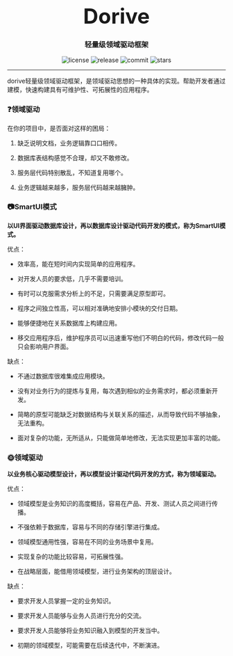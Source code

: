 <h3 align="center"><p><font size="10">Dorive</font></p></h3>
<h3 align="center">轻量级领域驱动框架</h3>
<p align="center">
  <img src="https://img.shields.io/github/license/chentaoah/dorive" alt="license">
  <img src="https://img.shields.io/github/v/release/chentaoah/dorive?display_name=tag&include_prereleases" alt="release">
  <img src="https://img.shields.io/github/commit-activity/y/chentaoah/dorive" alt="commit">
  <img src="https://img.shields.io/github/stars/chentaoah/dorive?color=%231890FF&style=flat-square" alt="stars">
</p>
<hr/>

dorive轻量级领域驱动框架，是领域驱动思想的一种具体的实现。帮助开发者通过建模，快速构建具有可维护性、可拓展性的应用程序。

### ❓领域驱动

在你的项目中，是否面对这样的困局：

1. 缺乏说明文档，业务逻辑靠口口相传。
   
2. 数据库表结构感觉不合理，却又不敢修改。
   
3. 服务层代码特别散乱，不知道复用哪个。
   
4. 业务逻辑越来越多，服务层代码越来越臃肿。

### 📷SmartUI模式

**以UI界面驱动数据库设计，再以数据库设计驱动代码开发的模式，称为SmartUI模式。**

优点：

- 效率高，能在短时间内实现简单的应用程序。

- 对开发人员的要求低，几乎不需要培训。

- 有时可以克服需求分析上的不足，只需要满足原型即可。

- 程序之间独立性高，可以相对准确地安排小模块的交付日期。

- 能够便捷地在关系数据库上构建应用。

- 移交应用程序后，维护程序员可以迅速重写他们不明白的代码，修改代码一般只会影响用户界面。

缺点：

- 不通过数据库很难集成应用模块。
  
- 没有对业务行为的提炼与复用，每次遇到相似的业务需求时，都必须重新开发。
  
- 简略的原型可能缺乏对数据结构与关联关系的描述，从而导致代码不够抽象，无法重构。
  
- 面对复杂的功能，无所适从，只能做简单地修改，无法实现更加丰富的功能。

### 🌞领域驱动

**以业务核心驱动模型设计，再以模型设计驱动代码开发的方式，称为领域驱动。**

优点：

- 领域模型是业务知识的高度概括，容易在产品、开发、测试人员之间进行传播。
  
- 不强依赖于数据库，容易与不同的存储引擎进行集成。
  
- 领域模型通用性强，容易在不同的业务场景中复用。
  
- 实现复杂的功能比较容易，可拓展性强。
  
- 在战略层面，能借用领域模型，进行业务架构的顶层设计。

缺点：

- 要求开发人员掌握一定的业务知识。

- 要求开发人员能够与业务人员进行充分的交流。

- 要求开发人员能够将业务知识融入到模型的开发当中。

- 初期的领域模型，可能需要在后续迭代中，不断演进。
